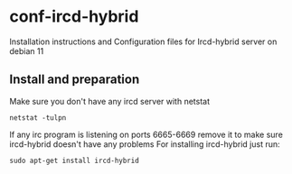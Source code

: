 # conf-ircd-hybrid
Installation instructions and Configuration files for Ircd-hybrid server on debian 11

## Install and preparation
Make sure you don't have any ircd server with netstat
    
    netstat -tulpn
    
If any irc program is listening on ports 6665-6669 remove it to make sure ircd-hybrid doesn't have any problems
For installing ircd-hybrid just run:
    
    sudo apt-get install ircd-hybrid

